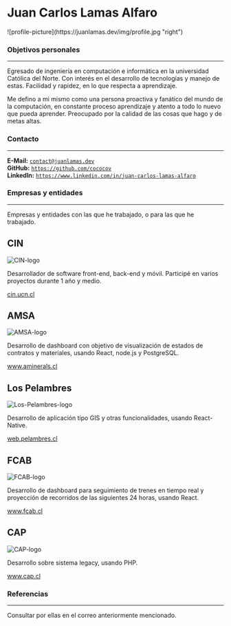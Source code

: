 # Juan Carlos Lamas Alfaro

<p class="profile-photo">
  ![profile-picture](https://juanlamas.dev/img/profile.jpg "right")
</p>

### Objetivos personales

---

Egresado de ingeniería en computación e informática en la universidad Católica del Norte. Con interés en el desarrollo de tecnologías y manejo de estas. Facilidad y rapidez, en lo que respecta a aprendizaje.

Me defino a mi mismo como una persona proactiva y fanático del mundo de la computación, en constante proceso aprendizaje y atento a todo lo nuevo que pueda aprender. Preocupado por la calidad de las cosas que hago y de metas altas.


### Contacto

---

**E-Mail:** <a href="mailto:contact@juanlamas.dev" rel="author" class="code-link"> `contact@juanlamas.dev` </a><br/>
**GitHub:** <a href="https://github.com/cococov/" rel="author" class="code-link"> `https://github.com/cococov` </a><br/>
**LinkedIn:** <a href="https://www.linkedin.com/in/juan-carlos-lamas-alfaro/" rel="author" class="code-link"> `https://www.linkedin.com/in/juan-carlos-lamas-alfaro` </a><br/>


### Empresas y entidades

---

Empresas y entidades con las que he trabajado, o para las que he trabajado.

<span class="companies">

  <div class="company-card">
    <h2 class="company-card-title">
      CIN
    </h2>
    <img
      class="company-card-img"
      src="https://juanlamas.dev/img/companies/cin.png"
      alt="CIN-logo"
    />
    <div class="company-card-content">
      <p class="company-card-content-text">
        Desarrollador de software front-end, back-end y móvil. Participé en varios proyectos durante 1 año y medio.
      </p>
      <a
      href="https://cin.ucn.cl/Landing/"
      target="_blank"
      rel="noopener noreferrer"
      class="company-card-content-url">
        cin.ucn.cl
      </a>
    </div>
  </div>

   <div class="company-card">
    <h2 class="company-card-title">
      AMSA
    </h2>
    <img
      class="company-card-img"
      src="https://juanlamas.dev/img/companies/amsa.png"
      alt="AMSA-logo"
    />
    <div class="company-card-content">
      <p class="company-card-content-text">
        Desarrollo de dashboard con objetivo de visualización de estados de contratos y materiales, usando React, node.js y PostgreSQL.
      </p>
      <a
      href="https://www.aminerals.cl/"
      target="_blank"
      rel="noopener noreferrer"
      class="company-card-content-url">
        www.aminerals.cl
      </a>
    </div>
  </div>

  <div class="company-card">
    <h2 class="company-card-title">
      Los Pelambres
    </h2>
    <img
      class="company-card-img"
      src="https://juanlamas.dev/img/companies/lospelambres.png"
      alt="Los-Pelambres-logo"
    />
    <div class="company-card-content">
      <p class="company-card-content-text">
        Desarrollo de aplicación tipo GIS y otras funcionalidades, usando React-Native.
      </p>
      <a
      href="http://web.pelambres.cl/"
      target="_blank"
      rel="noopener noreferrer"
      class="company-card-content-url">
        web.pelambres.cl
      </a>
    </div>
  </div>

  <div class="company-card">
    <h2 class="company-card-title">
      FCAB
    </h2>
    <img
      class="company-card-img"
      src="https://juanlamas.dev/img/companies/fcab.png"
      alt="FCAB-logo"
    />
    <div class="company-card-content">
      <p class="company-card-content-text">
        Desarrollo de dashboard para seguimiento de trenes en tiempo real y proyección de recorridos de las siguientes 24 horas, usando React.
      </p>
      <a
      href="https://www.fcab.cl/"
      target="_blank"
      rel="noopener noreferrer"
      class="company-card-content-url">
        www.fcab.cl
      </a>
    </div>
  </div>

  <div class="company-card">
    <h2 class="company-card-title">
      CAP
    </h2>
    <img
      class="company-card-img"
      src="https://juanlamas.dev/img/companies/cap.png"
      alt="CAP-logo"
    />
    <div class="company-card-content">
      <p class="company-card-content-text">
        Desarrollo sobre sistema legacy, usando PHP.
      </p>
      <a
      href="https://www.cap.cl/"
      target="_blank"
      rel="noopener noreferrer"
      class="company-card-content-url">
        www.cap.cl
      </a>
    </div>
  </div>

</span>


### Referencias

---

Consultar por ellas en el correo anteriormente mencionado.